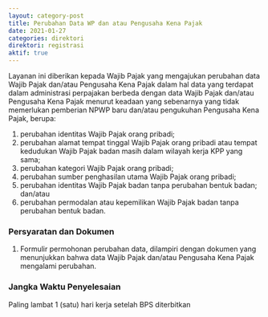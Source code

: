 ```yaml
---
layout: category-post
title: Perubahan Data WP dan atau Pengusaha Kena Pajak
date: 2021-01-27
categories: direktori
direktori: registrasi
aktif: true
---
```

Layanan ini diberikan kepada Wajib Pajak yang mengajukan perubahan data Wajib Pajak dan/atau Pengusaha Kena Pajak dalam hal data yang terdapat dalam administrasi perpajakan berbeda dengan data Wajib Pajak dan/atau Pengusaha Kena Pajak menurut keadaan yang sebenarnya yang tidak memerlukan pemberian NPWP baru dan/atau
pengukuhan Pengusaha Kena Pajak, berupa:
1. perubahan identitas Wajib Pajak orang pribadi;
2. perubahan alamat tempat tinggal Wajib Pajak orang pribadi atau tempat kedudukan Wajib Pajak badan masih dalam wilayah kerja KPP yang sama;
3. perubahan kategori Wajib Pajak orang pribadi;
4. perubahan sumber penghasilan utama Wajib Pajak orang pribadi;
5. perubahan identitas Wajib Pajak badan tanpa perubahan bentuk badan; dan/atau
6. perubahan permodalan atau kepemilikan Wajib Pajak badan tanpa perubahan bentuk badan.

### Persyaratan dan Dokumen
1. Formulir permohonan perubahan data, dilampiri dengan dokumen yang menunjukkan bahwa data Wajib Pajak dan/atau Pengusaha Kena Pajak mengalami perubahan.

### Jangka Waktu Penyelesaian
Paling lambat 1 (satu) hari kerja setelah BPS diterbitkan